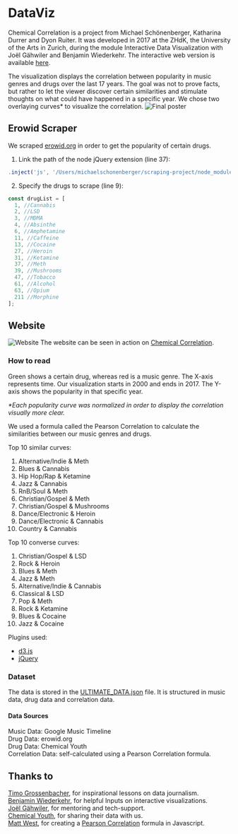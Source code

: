 # DataViz

Chemical Correlation is a project from Michael Schönenberger, Katharina Durrer and Dyon Ruiter. It was developed in 2017 at the ZHdK, the University of the Arts in Zurich, during the module Interactive Data Visualization with Joël Gähwiler and Benjamin Wiederkehr.
The interactive web version is available [here](http://cc.michaelschoenenberger.ch/).

The visualization displays the correlation between popularity in music genres and drugs over the last 17 years. The goal was not to prove facts, but rather to let the viewer discover certain similarities and stimulate thoughts on what could have happened in a specific year. We chose two overlaying curves* to visualize the correlation.
![Final poster](https://user-images.githubusercontent.com/29760709/33677649-c7200f9a-dab9-11e7-8cd1-7792bdc91a00.jpg)

## Erowid Scraper
We scraped [erowid.org](https://www.erowid.org/experiences/exp_front.shtml) in order to get the popularity of certain drugs.

1. Link the path of the node jQuery extension (line 37):
```javascript
.inject('js', '/Users/michaelschonenberger/scraping-project/node_modules/jquery/dist/jquery.js')
```
2. Specify the drugs to scrape (line 9):
```javascript
const drugList = [
  1, //Cannabis
  2, //LSD
  3, //MDMA 
  4, //Absinthe 
  6, //Amphetamine
  11, //Caffeine
  13, //Cocaine
  27, //Heroin
  31, //Ketamine
  37, //Meth
  39, //Mushrooms
  47, //Tobacco
  61, //Alcohol
  63, //Opium
  211 //Morphine
];
```

## Website

![Website](https://user-images.githubusercontent.com/29760709/33673700-d4deaf4e-daad-11e7-8c91-d0a0a35f3e6e.png)
The website can be seen in action on [Chemical Correlation](http://cc.michaelschoenenberger.ch/).

### How to read
Green shows a certain drug, whereas red is a music genre. The X-axis represents time. Our visualization starts in 2000 and ends in 2017. The Y-axis shows the popularity in that specific year.

_*Each popularity curve was normalized in order to display the correlation visually more clear._ 

We used a formula called the Pearson Correlation to calculate the similarities between our music genres and drugs.

Top 10 similar curves: 

1. Alternative/Indie & Meth
2. Blues & Cannabis
3. Hip Hop/Rap & Ketamine
4. Jazz & Cannabis
5. RnB/Soul & Meth
6. Christian/Gospel & Meth
7. Christian/Gospel & Mushrooms
8. Dance/Electronic & Heroin
9. Dance/Electronic & Cannabis
10. Country & Cannabis

Top 10 converse curves:

1. Christian/Gospel & LSD
2. Rock & Heroin
3. Blues & Meth
4. Jazz & Meth
5. Alternative/Indie & Cannabis
6. Classical & LSD
7. Pop & Meth
8. Rock & Ketamine
9. Blues & Cocaine
10. Jazz & Cocaine


Plugins used:
- [d3.js](https://d3js.org/)
- [jQuery](http://jquery.com/)

### Dataset

The data is stored in the [ULTIMATE_DATA.json](https://github.com/Muchete/DataViz/blob/master/website/data/ULTIMATE_DATA.json) file.
It is structured in music data, drug data and correlation data. 

#### Data Sources
Music Data: Google Music Timeline  
Drug Data: erowid.org  
Drug Data: Chemical Youth  
Correlation Data: self-calculated using a Pearson Correlation formula.

## Thanks to
[Timo Grossenbacher](https://github.com/grssnbchr), for inspirational lessons on data journalism.  
[Benjamin Wiederkehr](https://github.com/wiederkehr), for helpful Inputs on interactive visualizations.  
[Joël Gähwiler](https://github.com/256dpi), for mentoring and tech-support.  
[Chemical Youth](https://chemicalyouth.org/), for sharing their data with us.  
[Matt West](https://gist.github.com/matt-west/), for creating a [Pearson Correlation](https://gist.github.com/matt-west/6500993) formula in Javascript.  
